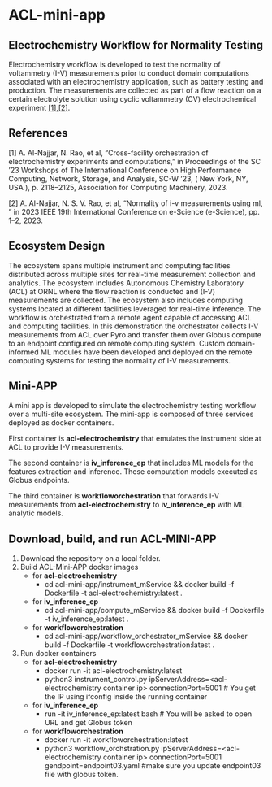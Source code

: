 # ACL-mini-app

## Electrochemistry Workflow for Normality Testing 
Electrochemistry workflow is developed to test the normality of voltammetry (I-V)
measurements prior to conduct domain computations associated with an electrochemistry
application, such as battery testing and production.
The measurements are collected as part of a flow reaction on a certain electrolyte
solution using cyclic voltammetry (CV) electrochemical experiment [[1]](#1),[[2]](#2).

## References
<a id="1">[1]</a> 
A. Al-Najjar, N. Rao, et al, “Cross-facility orchestration of electrochemistry
experiments and computations,” in Proceedings of the SC ’23 Workshops of The
International Conference on High Performance Computing, Network, Storage,
and Analysis, SC-W ’23, ( New York, NY, USA ), p. 2118–2125,
Association for Computing Machinery, 2023.

<a id="2">[2]</a>
A. Al-Najjar, N. S. V. Rao, et al, “Normality of i-v measurements using ml,
” in 2023 IEEE 19th International Conference on e-Science (e-Science),
pp. 1–2, 2023.



## Ecosystem Design
The ecosystem spans multiple instrument and computing facilities distributed across multiple sites for real-time measurement collection and analytics.
The ecosystem includes Autonomous Chemistry Laboratory (ACL) at ORNL
where the flow reaction is conducted and (I-V) measurements are collected.
The ecosystem also includes computing systems located at different facilities leveraged for real-time inference.
The workflow is orchestrated from a remote agent capable of accessing ACL and computing facilities. 
In this demonstration the orchestrator collects I-V measurements from ACL over Pyro 
and transfer them over Globus compute to an endpoint configured on remote computing system. 
Custom domain-informed ML modules have been developed and deployed on the remote computing
systems for testing the normality of I-V measurements.

## Mini-APP

 A mini app is developed to simulate the electrochemistry testing workflow over a multi-site ecosystem.
 The mini-app is composed of three services deployed as docker containers. 
 
First container is __acl-electrochemistry__ that emulates the instrument side at ACL 
 to provide I-V measurements.

The second container is __iv_inference_ep__ that includes ML models for the features extraction and inference. These computation models executed as Globus endpoints. 

The third container is __workfloworchestration__ that forwards I-V measurements from __acl-electrochemistry__ to __iv_inference_ep__ with ML analytic models.


## Download, build, and run ACL-MINI-APP

1. Download the repository on a local folder.
2. Build ACL-Mini-APP docker images
   - for __acl-electrochemistry__
     - cd acl-mini-app/instrument_mService && docker build -f Dockerfile -t acl-electrochemistry:latest .
   - for __iv_inference_ep__
     - cd acl-mini-app/compute_mService && docker build -f Dockerfile -t iv_inference_ep:latest .
   - for __workfloworchestration__
     - cd acl-mini-app/workflow_orchestrator_mService && docker build -f Dockerfile -t workfloworchestration:latest .
3. Run docker containers
    - for __acl-electrochemistry__
      - docker run -it acl-electrochemistry:latest
      - python3 instrument_control.py ipServerAddress=\<acl-electrochemistry container ip\> connectionPort=5001 # You get the IP using ifconfig inside the running container
    - for __iv_inference_ep__
      - run -it iv_inference_ep:latest bash  # You will be asked to open URL and get Globus token
    - for __workfloworchestration__
      - docker run -it workfloworchestration:latest
      - python3 workflow_orchstration.py ipServerAddress=\<acl-electrochemistry container ip\> connectionPort=5001 gendpoint=endpoint03.yaml #make sure you update endpoint03 file with globus token.


